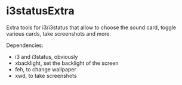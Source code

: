 # i3statusExtra
Extra tools for i3/i3status that allow to choose the sound card, toggle various cards, take screenshots and more.

Dependencies:
- i3 and i3status, obviously
- xbacklight, set the backlight of the screen
- feh, to change wallpaper
- xwd, to take screenshots
